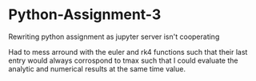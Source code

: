 # Python-Assignment-3
Rewriting python assignment as jupyter server isn't cooperating



Had to mess arround with the euler and rk4 functions such that their last entry would always corrospond to tmax such that I could evaluate the analytic and numerical results at the same time value.
